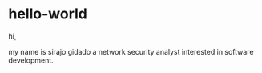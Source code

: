 # hello-world
hi, 

my name is sirajo gidado a network security analyst interested in software development.
